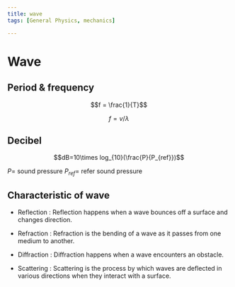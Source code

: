 ```yaml
---
title: wave
tags: [General Physics, mechanics]

---
```


# Wave
## Period & frequency
$$f = \frac{1}{T}$$

$$f = v/λ$$

## Decibel
$$dB=10\times log_{10}(\frac{P}{P_{ref}})$$

$P =$ sound pressure
$P_{ref} =$ refer sound pressure

## Characteristic of wave

* Reflection : 
Reflection happens when a wave bounces off a surface and changes direction. 

* Refraction : 
Refraction is the bending of a wave as it passes from one medium to another.

* Diffraction : 
Diffraction happens when a wave encounters an obstacle.

* Scattering : 
Scattering is the process by which waves are deflected in various directions when they interact with a surface. 